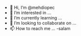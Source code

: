 - 👋 Hi, I’m @mehdiopec
- 👀 I’m interested in ...
- 🌱 I’m currently learning ...
- 💞️ I’m looking to collaborate on ...
- 📫 How to reach me ...
-salam

<!---
mehdiopec/mehdiopec is a ✨ special ✨ repository because its `README.md` (this file) appears on your GitHub profile.
You can click the Preview link to take a look at your changes.
--->
